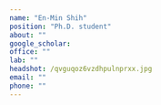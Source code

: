 ```yaml
---
name: "En-Min Shih"
position: "Ph.D. student"
about: ""
google_scholar: 
office: ""
lab: ""
headshot: /qvguqoz6vzdhpulnprxx.jpg
email: ""
phone: ""
---
```


